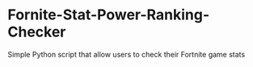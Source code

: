 # Fornite-Stat-Power-Ranking-Checker
Simple Python script that allow users to check their Fortnite game stats
